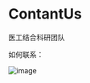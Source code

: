 # ContantUs
医工结合科研团队

如何联系：


![image](https://github.com/flash0926/ContantUs/assets/13973391/5d5816ec-5e5e-4582-bb8e-2eaf2085b146)
